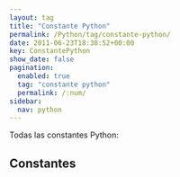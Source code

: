 ```yaml
---
layout: tag
title: "Constante Python"
permalink: /Python/tag/constante-python/
date: 2011-06-23T18:38:52+00:00
key: ConstantePython
show_date: false
pagination: 
  enabled: true
  tag: "constante python"
  permalink: /:num/    
sidebar:
  nav: python
---
```


Todas las constantes Python:
<h2>Constantes</h2>